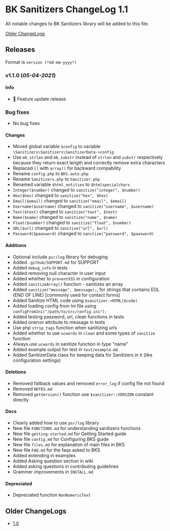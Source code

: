 # BK Sanitizers ChangeLog 1.1

All notable changes to BK Sanitizers library will be added to this file.

[Older ChangeLogs](#older-changelogs)

## Releases

Format is `version (*dd-mm-yyyy*)`

### v1.1.0 (*05-04-2021*)

#### Info
 * 🚀 Feature update release

### Bug fixes
 * No bug fixes

#### Changes
 * Moved global variable `$config` to variable `\Sanitizers\Sanitizers\SanitizerData->config`
 * Use `mb_strlen` and `mb_substr` instead of `strlen` and `substr` respectively because they return exact length and correctly remove extra characters
 * Replaced `[]` with `array()` for backward compability
 * Rename `config.php` to `BKS.auto.php`
 * Rename `Sanitizers.php` to `Sanitizer.php`
 * Renamed variable `$html_entities` to `$htmlspecialchars`
 * `Integer($number)` changed to `sanitize("integer", $number)`
 * `Hex($hex)` changed to `sanitize("hex", $hex)`
 * `Email($email)` changed to `sanitize("email", $email)`
 * `Username($username)` changed to `sanitize("username", $username)`
 * `Text($text)` changed to `sanitize("text", $text)`
 * `Name($name)` changed to `sanitize("name", $name)`
 * `Float($number)` changed to `sanitize("float", $number)`
 * `URL($url)` changed to `sanitize("url", $url)`
 * `Password($paasword)` changed to `sanitize("password", $paasword)`

#### Additions
 * Optional include `psr/log` library for debuging
 * Added `.github/SUPPORT.md` for SUPPORT
 * Added `debug_info` in tests
 * Added removing null character in user input
 * Added whether to `preventXSS` in configuration
 * Added `sanitizeArray()` function - sanitizes an array
 * Added `sanitize("message", $message);`, for strings that contains EOL (END OF LINE) [commonly used for contact forms]
 * Added Sanitize HTML code using `$sanitizer->HTML($code)`
 * Added loading config from Ini file using `configFromIni("/path/to/src/config.ini");`
 * Added testing password, url, clean functions in tests
 * Added onerror attribute to message in tests
 * Use php `strip_tags` function when sanitizing urls
 * Added whether to use `ucwords` in `clean` and some types of `sanitize` function
 * Always use `ucwords` in sanitize function in type "name"
 * Added example output for test in `test/example.md`
 * Added SanitizerData class for keeping data for Sanitizers in it (like configuration settings)

#### Deletions
 * Removed fallback values and removed `error_log` if config file not found
 * Removed `NOTES.md`
 * Removed `getVersion()` function use `$sanitizer::VERSION` constant directly

#### Docs
 * Clearly added how to use `psr/log` library
 * New file `FUNCTIONS.md` for understanding sanitizers functions
 * New file `getting-started.md` for Getting Started guide
 * New file `config.md` for Configuring BKS guide
 * New file `files.md` for explanation of main files in BKS
 * New file `FAQ.md` for the faqs asked to BKS
 * Added extending in examples
 * Added Asking question section in wiki
 * Added asking questions in contributing guidelines
 * Grammer improvements in `INSTALL.md`

#### Depreciated
 * Depreciated function `NonNumericText`

<h2><a name="older-changelogs">Older ChangeLogs</a></h2>

 * [1.0](https://github.com/PuneetGopinath/Sanitizers/blob/1.0-dev/ChangeLog.md)

